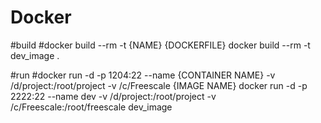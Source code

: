# Docker

#build
#docker build --rm -t {NAME} {DOCKERFILE}
docker build --rm -t dev_image .

#run
#docker run -d -p 1204:22 --name {CONTAINER NAME} -v /d/project:/root/project -v /c/Freescale {IMAGE NAME}
docker run -d -p 2222:22 --name dev -v /d/project:/root/project -v /c/Freescale:/root/freescale dev_image
